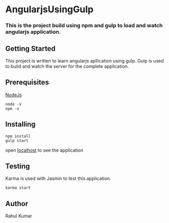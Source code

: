 # AngularjsUsingGulp
### This is the project build using npm and gulp to load and watch angularjs application.

## Getting Started
This project is written to learn angularjs apllication using gulp. Gulp is used to build and watch the server for the complete application.

## Prerequisites
[NodeJs](https://nodejs.org/en/)
```
node -v
npm -v
```

## Installing
```
npm install
gulp start
```
open [localhost](http://localhost:3000/#!/) to see the application

## Testing
Karma is used with Jasmin to test this application.
```
karma start
```

## Author
Rahul Kumar

